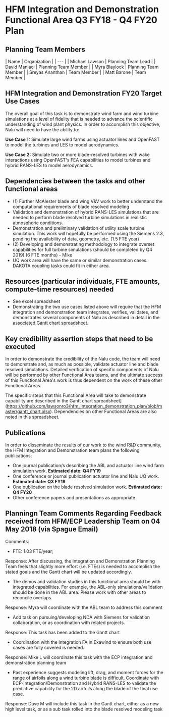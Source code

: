 # HFM Integration and Demonstration Functional Area Q3 FY18 - Q4 FY20 Plan
## Planning Team Members
| Name | Organization |
| --- |
| Michael Lawson | Planning Team Lead |
| David Maniaci | Planning Team Member |
| Myra Blaylock | Planning Team Member |
| Sreyas Ananthan | Team Member |
| Matt Barone | Team Member |

## HFM Integration and Demonstration FY20 Target Use Cases
The overall goal of this task is to demonstrate wind farm and wind turbine simulations at a level of fidelity that is needed to advance the scientific understanding of wind plant physics. In order to accomplish this objective, Nalu will need to have the ability to:

**Use Case 1:** Simulate large wind farms using actuator lines and OpenFAST to model the turbines and LES to model aerodynamics.

**Use Case 2:** Simulate two or more blade-resolved turbines with wake interactions using OpenFAST's FEA capabilities to model  turbines and hybrid RANS-LES to model aerodynamics.

## Dependencies between the tasks and other functional areas
* (1) Further McAlester blade and wing V&V work to better understand the computational requirements of blade resolved modeling
* Validation and demonstration of hybrid RANS-LES simulations that are needed to perform blade resolved turbine simulations in realistic atmospheric conditions.
* Demonstration and preliminary validation of utility scale turbine simulation. This work will hopefully be performed using the Siemens 2.3, pending the availability of data, geometry, etc. (1.5 FTE year)
* (2) Developing and demonstrating methodology to integrate overset capabilities for full turbine simulations (should be completed by Q4 2019) (6 FTE months) - Mike
* UQ work area will have the same or similar demonstration cases.  DAKOTA coupling tasks could fit in either area.

## Resources (particular individuals, FTE amounts, compute-time resources) needed
* See excel spreadsheet
* Demonstrating the two use cases listed above will require that the HFM integration and demonstration team integrates, verifies, validates, and demonstrates several components of Nalu as described in detail in the [associated Gantt chart spreadsheet](https://github.com/lawsonro3/hfm_integration_demonstration_plan/blob/master/gantt_chart.xlsx).

## Key credibility assertion steps that need to be executed
In order to demonstrate the credibility of the Nalu code, the team will need to demonstrate and, as much as possible, validate actuator line and blade resolved simulations. Detailed verification of specific components of Nalu will be performed by other Functional Area teams, and the ultimate success of this Functional Area's work is thus dependent on the work of these other Functional Areas.

The specific steps that this Functional Area will take to demonstrate capability are described in the Gantt chart spreadsheet](https://github.com/lawsonro3/hfm_integration_demonstration_plan/blob/master/gantt_chart.xlsx). Dependencies on other Functional Areas are also noted in this spreadsheet.

## Publications
In order to disseminate the results of our work to the wind R&D community, the HFM Integration and Demonstration team plans the following publications:
* One journal publication/s describing the ABL and actuator line wind farm simulation work. **Estimated date: Q4 FY19**
* One conference or journal publication actuator line and Nalu UQ work. **Estimated date: Q3 FY19**
* One publication on the blade resolved simulation work. **Estimated date: Q4 FY20**
* Other conference papers and presentations as appropriate

## Planningn Team Comments Regarding Feedback received from HFM/ECP Leadership Team on 04 May 2018 (via Spague Email)
Comments:
* FTE: 1.03 FTE/year;

Response: After discussing, the Integration and Demonstration Planning Team feels that slightly more effort (i.e. FTEs) is needed to accomplish the stated goals and the Gantt chart will be updated accordingly.

* The demos and validation studies in this functional area should be with integrated capabilities. For example, the ABL-only simulations/validation should be done in the ABL area. Please work with other areas to reconcile overlaps.

Response: Myra will coordinate with the ABL team to address this comment

* Add task on pursuing/developing NDA with Siemens for validation collaboration, or as coordination with related projects.

Response: This task has been added to the Gantt chart

* Coordination with the Integration FA in Exawind to ensure both use cases are fully covered is needed.

Response: Mike L will coordinate this task with the ECP integration and demonstration planning team

* Past experience suggests modeling lift, drag, and moment forces for the range of airfoils along a wind turbine blade is difficult. Coordinate with ECP-Integration/Demonstration and Hybrid RANS-LES to validate the predictive capability for the 2D airfoils along the blade of the final use case.

Response: Dave M will include this task in the Gantt chart, either as a new high level task, or as a sub task rolled into the blade resolved modeling task
